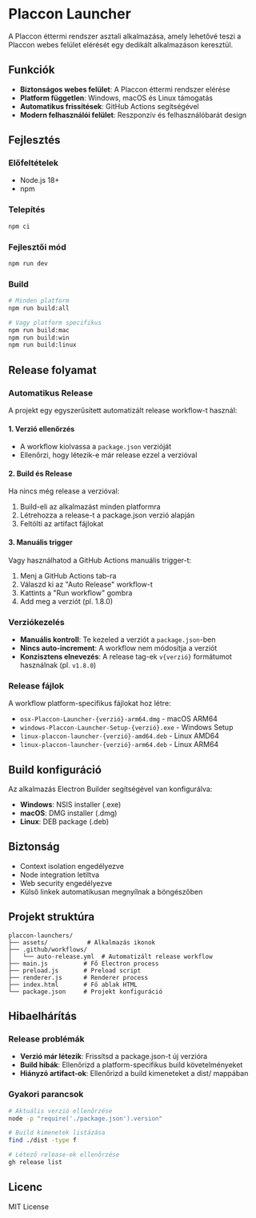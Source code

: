 # Placcon Launcher

A Placcon éttermi rendszer asztali alkalmazása, amely lehetővé teszi a Placcon webes felület elérését egy dedikált alkalmazáson keresztül.

## Funkciók

- **Biztonságos webes felület**: A Placcon éttermi rendszer elérése
- **Platform független**: Windows, macOS és Linux támogatás
- **Automatikus frissítések**: GitHub Actions segítségével
- **Modern felhasználói felület**: Reszponzív és felhasználóbarát design

## Fejlesztés

### Előfeltételek

- Node.js 18+
- npm

### Telepítés

```bash
npm ci
```

### Fejlesztői mód

```bash
npm run dev
```

### Build

```bash
# Minden platform
npm run build:all

# Vagy platform specifikus
npm run build:mac
npm run build:win
npm run build:linux
```

## Release folyamat

### Automatikus Release

A projekt egy egyszerűsített automatizált release workflow-t használ:

#### 1. Verzió ellenőrzés
- A workflow kiolvassa a `package.json` verzióját
- Ellenőrzi, hogy létezik-e már release ezzel a verzióval

#### 2. Build és Release
Ha nincs még release a verzióval:
1. Build-eli az alkalmazást minden platformra
2. Létrehozza a release-t a package.json verzió alapján
3. Feltölti az artifact fájlokat

#### 3. Manuális trigger
Vagy használhatod a GitHub Actions manuális trigger-t:
1. Menj a GitHub Actions tab-ra
2. Válaszd ki az "Auto Release" workflow-t
3. Kattints a "Run workflow" gombra
4. Add meg a verziót (pl. 1.8.0)

### Verziókezelés
- **Manuális kontroll**: Te kezeled a verziót a `package.json`-ben
- **Nincs auto-increment**: A workflow nem módosítja a verziót
- **Konzisztens elnevezés**: A release tag-ek `v{verzió}` formátumot használnak (pl. `v1.8.0`)

### Release fájlok

A workflow platform-specifikus fájlokat hoz létre:
- `osx-Placcon-Launcher-{verzió}-arm64.dmg` - macOS ARM64
- `windows-Placcon-Launcher-Setup-{verzió}.exe` - Windows Setup
- `linux-placcon-launcher-{verzió}-amd64.deb` - Linux AMD64
- `linux-placcon-launcher-{verzió}-arm64.deb` - Linux ARM64

## Build konfiguráció

Az alkalmazás Electron Builder segítségével van konfigurálva:

- **Windows**: NSIS installer (.exe)
- **macOS**: DMG installer (.dmg)  
- **Linux**: DEB package (.deb)

## Biztonság

- Context isolation engedélyezve
- Node integration letiltva
- Web security engedélyezve
- Külső linkek automatikusan megnyílnak a böngészőben

## Projekt struktúra

```
placcon-launchers/
├── assets/           # Alkalmazás ikonok
├── .github/workflows/
│   └── auto-release.yml  # Automatizált release workflow
├── main.js          # Fő Electron process
├── preload.js       # Preload script
├── renderer.js      # Renderer process
├── index.html       # Fő ablak HTML
└── package.json     # Projekt konfiguráció
```

## Hibaelhárítás

### Release problémák

- **Verzió már létezik**: Frissítsd a package.json-t új verzióra
- **Build hibák**: Ellenőrizd a platform-specifikus build követelményeket
- **Hiányzó artifact-ok**: Ellenőrizd a build kimeneteket a dist/ mappában

### Gyakori parancsok

```bash
# Aktuális verzió ellenőrzése
node -p "require('./package.json').version"

# Build kimenetek listázása
find ./dist -type f

# Létező release-ek ellenőrzése
gh release list
```

## Licenc

MIT License 